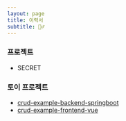 ```yaml
---
layout: page
title: 이력서
subtitle: 🙇‍♂️
---
```


### 프로젝트
- SECRET

### 토이 프로젝트
- [crud-example-backend-springboot](https://github.com/jsjro/crud-example-backend-springboot.git)
- [crud-example-frontend-vue](https://github.com/jsjro/crud-example-frontend-vue.git)